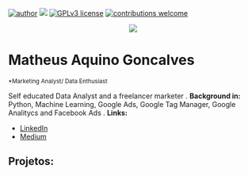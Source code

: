 [![author](https://img.shields.io/badge/author-carlosfab-red.svg)](https://www.linkedin.com/in/carlosfab) [![](https://img.shields.io/badge/python-3.7+-blue.svg)](https://www.python.org/downloads/release/python-365/) [![GPLv3 license](https://img.shields.io/badge/License-GPLv3-blue.svg)](http://perso.crans.org/besson/LICENSE.html) [![contributions welcome](https://img.shields.io/badge/contributions-welcome-brightgreen.svg?style=flat)](https://github.com/carlosfab/data_science/issues)

<p align="center">
  <img src="banner.png" >
</p>

# Matheus Aquino Goncalves
<sub>*Marketing Analyst/ Data Enthusiast </sub>

Self educated Data Analyst and a freelancer marketer .
**Background in:** Python, Machine Learning, Google Ads, Google Tag Manager, Google Analitycs and Facebook Ads
.
**Links:**

* [LinkedIn](https://www.linkedin.com/in/matheus-aquino/)
* [Medium](https://www.medium.com)


## Projetos:

